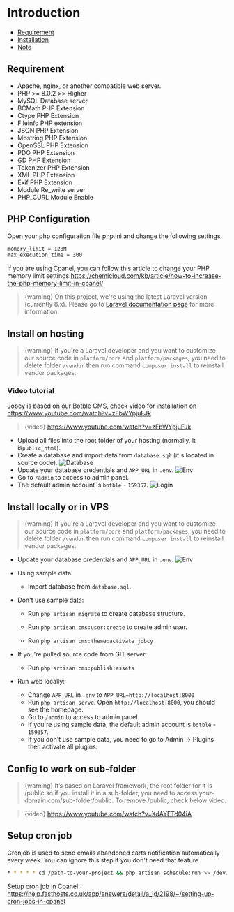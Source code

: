 # Introduction
- [Requirement](#requirement)
- [Installation](#installation)
- [Note](#note)

<a name="requirement"></a>
## Requirement

- Apache, nginx, or another compatible web server.
- PHP >= 8.0.2 >> Higher
- MySQL Database server
- BCMath PHP Extension
- Ctype PHP Extension
- Fileinfo PHP extension
- JSON PHP Extension
- Mbstring PHP Extension
- OpenSSL PHP Extension
- PDO PHP Extension
- GD PHP Extension
- Tokenizer PHP Extension
- XML PHP Extension
- Exif PHP Extension
- Module Re_write server
- PHP_CURL Module Enable

## PHP Configuration
Open your php configuration file php.ini and change the following settings.
```bash
memory_limit = 128M
max_execution_time = 300
```

If you are using Cpanel, you can follow this article to change your PHP memory limit settings https://chemicloud.com/kb/article/how-to-increase-the-php-memory-limit-in-cpanel/

> {warning} On this project, we're using the latest Laravel version (currently 8.x). Please go to [Laravel documentation page](https://laravel.com/docs) for more information.

<a name="installation"></a>
## Install on hosting

> {warning} If you're a Laravel developer and you want to customize our source code in `platform/core` and `platform/packages`, you need to delete folder `/vendor` then run command `composer install` to reinstall vendor packages.

### Video tutorial

Jobcy is based on our Botble CMS, check video for installation on https://www.youtube.com/watch?v=zFbWYpjuFJk

> {video} https://www.youtube.com/watch?v=zFbWYpjuFJk

- Upload all files into the root folder of your hosting (normally, it is`public_html`).
- Create a database and import data from `database.sql` (it's located in source code).
  ![Database](https://live.staticflickr.com/65535/51715319985_2256877c79_b.jpg)
- Update your database credentials and `APP_URL` in `.env`.
  ![Env](https://live.staticflickr.com/65535/50848231176_5a3ba243e7_b.jpg)
- Go to `/admin` to access to admin panel.
- The default admin account is `botble` - `159357`.
  ![Login](https://live.staticflickr.com/65535/51715117999_420ed1fcbd_b.jpg)

## Install locally or in VPS

> {warning} If you're a Laravel developer and you want to customize our source code in `platform/core` and `platform/packages`, you need to delete folder `/vendor` then run command `composer install` to reinstall vendor packages.

- Update your database credentials and `APP_URL` in `.env`.
  ![Env](https://live.staticflickr.com/65535/50848231176_5a3ba243e7_b.jpg)

- Using sample data: 
    - Import database from `database.sql`.
    
- Don't use sample data:
    - Run `php artisan migrate` to create database structure.

    - Run `php artisan cms:user:create` to create admin user.
    
    - Run `php artisan cms:theme:activate jobcy`

- If you're pulled source code from GIT server:
    - Run `php artisan cms:publish:assets`

- Run web locally:
    - Change `APP_URL` in `.env` to `APP_URL=http://localhost:8000`
    - Run `php artisan serve`. Open `http://localhost:8000`, you should see the homepage.
    - Go to `/admin` to access to admin panel.
    - If you're using sample data, the default admin account is `botble` - `159357`.
    - If you don't use sample data, you need to go to Admin -> Plugins then activate all plugins.

## Config to work on sub-folder
> {warning} It’s based on Laravel framework, the root folder for it is /public so if you install it in a sub-folder, you need to access your-domain.com/sub-folder/public. To remove /public, check below video.

> {video} https://www.youtube.com/watch?v=XdAYETd04iA

## Setup cron job

Cronjob is used to send emails abandoned carts notification automatically every week. You can ignore this step if you don't need that feature.

```bash
* * * * * cd /path-to-your-project && php artisan schedule:run >> /dev/null 2>&1
```

Setup cron job in Cpanel: https://help.fasthosts.co.uk/app/answers/detail/a_id/2198/~/setting-up-cron-jobs-in-cpanel
